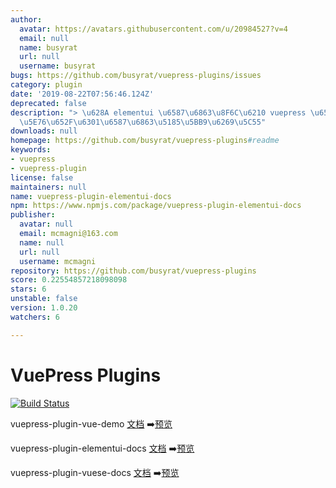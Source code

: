 ```yaml
---
author:
  avatar: https://avatars.githubusercontent.com/u/20984527?v=4
  email: null
  name: busyrat
  url: null
  username: busyrat
bugs: https://github.com/busyrat/vuepress-plugins/issues
category: plugin
date: '2019-08-22T07:56:46.124Z'
deprecated: false
description: "> \u628A elementui \u6587\u6863\u8F6C\u6210 vuepress \u6587\u6863\uFF0C\
  \u5E76\u652F\u6301\u6587\u6863\u5185\u5BB9\u6269\u5C55"
downloads: null
homepage: https://github.com/busyrat/vuepress-plugins#readme
keywords:
- vuepress
- vuepress-plugin
license: false
maintainers: null
name: vuepress-plugin-elementui-docs
npm: https://www.npmjs.com/package/vuepress-plugin-elementui-docs
publisher:
  avatar: null
  email: mcmagni@163.com
  name: null
  url: null
  username: mcmagni
repository: https://github.com/busyrat/vuepress-plugins
score: 0.22554857218098098
stars: 6
unstable: false
version: 1.0.20
watchers: 6

---
```


# VuePress Plugins

[![Build Status](https://travis-ci.org/busyrat/vuepress-plugins.svg?branch=master)](https://travis-ci.org/busyrat/vuepress-plugins)

vuepress-plugin-vue-demo
[文档](https://github.com/busyrat/vuepress-plugins/blob/master/packages/vue-demo/README.md) ➡️[预览](https://busyrat.github.io/vuepress-plugins/vue-demo/)


vuepress-plugin-elementui-docs
[文档](https://github.com/busyrat/vuepress-plugins/blob/master/packages/elementui-docs/README.md) ➡️[预览](https://busyrat.github.io/vuepress-plugins/elementui-docs/)


vuepress-plugin-vuese-docs
[文档](https://github.com/busyrat/vuepress-plugins/blob/master/packages/vuese-docs/README.md) ➡️[预览](https://busyrat.github.io/vuepress-plugins/vuese-docs/)
